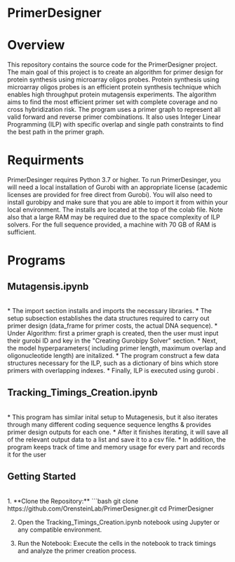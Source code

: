 
# PrimerDesigner

# Overview
 
This repository contains the source code for the PrimerDesigner project. 
The main goal of this project is to create an algorithm for primer design for protein synthesis using microarray oligos probes. 
Protein synthesis using microarray oligos probes is an efficient protein synthesis technique which enables high throughput protein mutagensis experiments.
The algorithm aims to find the most efficient primer set with complete coverage and no cross hybridization risk.
The program uses a primer graph to represent all valid forward and reverse primer combinations.
It also uses Integer Linear Programming (ILP) with specific  overlap and single path constraints to find the best path in the primer graph.


# Requirments

PrimerDesinger requires Python 3.7 or higher.
To run PrimerDesinger, you will need a local installation of Gurobi with an appropriate license (academic licenses are provided for free direct from Gurobi).
You will also need to install gurobipy and make sure that you are able to import it from within your local environment.
The installs are located at the top of the colab file. Note also that a large RAM may be required due to the space complexity of ILP solvers. 
For the full sequence provided, a machine with 70 GB of RAM is sufficient. 

# Programs

## Mutagensis.ipynb
<br>
* The import section installs and imports the necessary libraries.
* The setup subsection establishes the data structures required to carry out primer design (data_frame for primer costs, the actual DNA sequence). 
* Under Algorithm: first a primer graph is created, then the user must input their gurobi ID and key in the "Creating Gurobipy Solver" section.
* Next, the model hyperparameters( including primer length, maximum overlap and oligonucleotide length) are initalized. 
* The program construct a few data structures necessary for the ILP, such as a dictionary of bins which store primers with overlapping indexes.
* Finally, ILP is executed using gurobi . 

## Tracking_Timings_Creation.ipynb
<br>
* This program has similar inital setup to Mutagenesis, but it also iterates through many different coding sequence sequence lengths & provides primer design outputs for each one.
* After it finishes iterating, it will save all of the relevant output data to a list and save it to a csv file. 
* In addition, the program keeps track of time and memory usage for every part and records it for the user

## Getting Started
<br>
1. **Clone the Repository:**
   ```bash
   git clone https://github.com/OrensteinLab/PrimerDesigner.git
   cd PrimerDesigner

2. Open the Tracking_Timings_Creation.ipynb notebook using Jupyter or any compatible environment.

3. Run the Notebook:
Execute the cells in the notebook to track timings and analyze the primer creation process.


